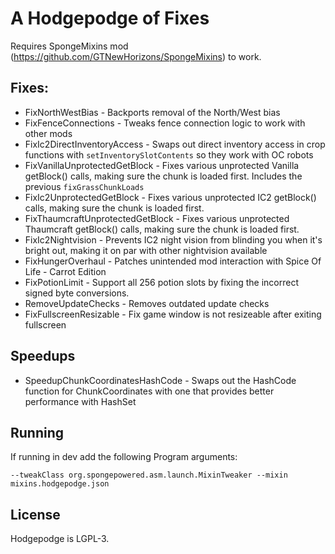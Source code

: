 # A Hodgepodge of Fixes

Requires SpongeMixins mod (https://github.com/GTNewHorizons/SpongeMixins) to work.

## Fixes:
* FixNorthWestBias - Backports removal of the North/West bias
* FixFenceConnections - Tweaks fence connection logic to work with other mods
* FixIc2DirectInventoryAccess - Swaps out direct inventory access in crop functions with `setInventorySlotContents` so they work with OC robots
* FixVanillaUnprotectedGetBlock - Fixes various unprotected Vanilla getBlock() calls, making sure the chunk is loaded first.  Includes the previous `fixGrassChunkLoads`
* FixIc2UnprotectedGetBlock - Fixes various unprotected IC2 getBlock() calls, making sure the chunk is loaded first.
* FixThaumcraftUnprotectedGetBlock - Fixes various unprotected Thaumcraft getBlock() calls, making sure the chunk is loaded first.
* FixIc2Nightvision - Prevents IC2 night vision from blinding you when it's bright out, making it on par with other nightvision available
* FixHungerOverhaul - Patches unintended mod interaction with Spice Of Life - Carrot Edition
* FixPotionLimit - Support all 256 potion slots by fixing the incorrect signed byte conversions.
* RemoveUpdateChecks - Removes outdated update checks
* FixFullscreenResizable - Fix game window is not resizeable after exiting fullscreen
## Speedups
* SpeedupChunkCoordinatesHashCode - Swaps out the HashCode function for ChunkCoordinates with one that provides better performance with HashSet

## Running

If running in dev add the following Program arguments: 
```
--tweakClass org.spongepowered.asm.launch.MixinTweaker --mixin mixins.hodgepodge.json
```

## License

Hodgepodge is LGPL-3.
